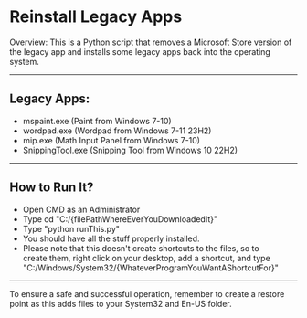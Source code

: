 
# Reinstall Legacy Apps

Overview:
This is a Python script that removes a Microsoft Store version of the legacy app and installs some legacy apps back into the operating system.

---

## Legacy Apps:
- mspaint.exe (Paint from Windows 7-10)
- wordpad.exe (Wordpad from Windows 7-11 23H2)
- mip.exe (Math Input Panel from Windows 7-10)
- SnippingTool.exe (Snipping Tool from Windows 10 22H2)

---

## How to Run It?
- Open CMD as an Administrator
- Type cd "C:/{filePathWhereEverYouDownloadedIt}"
- Type "python runThis.py"
- You should have all the stuff properly installed.
- Please note that this doesn't create shortcuts to the files, so to      
  create them, right click on your desktop, add a shortcut, and type
  "C:/Windows/System32/{WhateverProgramYouWantAShortcutFor}"

---

To ensure a safe and successful operation, remember to create a restore point as this adds files to your System32 and En-US folder.
